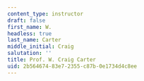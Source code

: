 ```yaml
---
content_type: instructor
draft: false
first_name: W.
headless: true
last_name: Carter
middle_initial: Craig
salutation: ''
title: Prof. W. Craig Carter
uid: 2b564674-83e7-2355-c87b-0e1734d4c8ee
---
```

